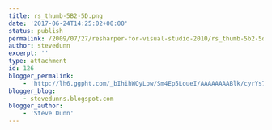 ```yaml
---
title: rs_thumb-5B2-5D.png
date: '2017-06-24T14:25:02+00:00'
status: publish
permalink: /2009/07/27/resharper-for-visual-studio-2010/rs_thumb-5b2-5d-png
author: stevedunn
excerpt: ''
type: attachment
id: 126
blogger_permalink:
    - 'http://lh6.ggpht.com/_bIhihWOyLpw/Sm4Ep5LoueI/AAAAAAAABlk/cyrYs7WlqqE/rs_thumb%5B2%5D.png'
blogger_blog:
    - stevedunns.blogspot.com
blogger_author:
    - 'Steve Dunn'
---
```

<!DOCTYPE html PUBLIC "-//W3C//DTD HTML 4.0 Transitional//EN" "http://www.w3.org/TR/REC-html40/loose.dtd">
<?xml encoding="UTF-8">
